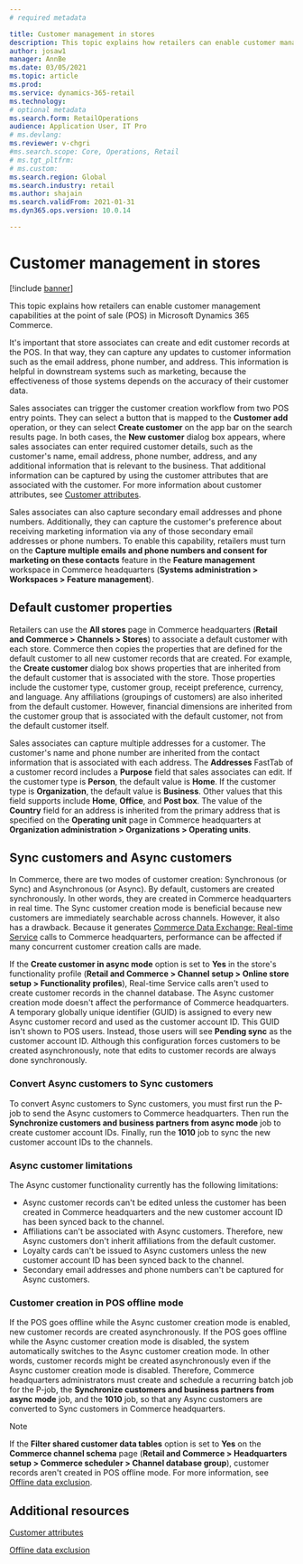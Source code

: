 ```yaml
---
# required metadata

title: Customer management in stores
description: This topic explains how retailers can enable customer management capabilities at the point of sale (POS) in Microsoft Dynamics 365 Commerce.
author: josaw1
manager: AnnBe
ms.date: 03/05/2021
ms.topic: article
ms.prod: 
ms.service: dynamics-365-retail
ms.technology: 
# optional metadata
ms.search.form: RetailOperations
audience: Application User, IT Pro
# ms.devlang: 
ms.reviewer: v-chgri
#ms.search.scope: Core, Operations, Retail
# ms.tgt_pltfrm: 
# ms.custom: 
ms.search.region: Global
ms.search.industry: retail
ms.author: shajain
ms.search.validFrom: 2021-01-31
ms.dyn365.ops.version: 10.0.14

---
```


# Customer management in stores

[!include [banner](includes/banner.md)]

This topic explains how retailers can enable customer management capabilities at the point of sale (POS) in Microsoft Dynamics 365 Commerce.

It's important that store associates can create and edit customer records at the POS. In that way, they can capture any updates to customer information such as the email address, phone number, and address. This information is helpful in downstream systems such as marketing, because the effectiveness of those systems depends on the accuracy of their customer data.

Sales associates can trigger the customer creation workflow from two POS entry points. They can select a button that is mapped to the **Customer add** operation, or they can select **Create customer** on the app bar on the search results page. In both cases, the **New customer** dialog box appears, where sales associates can enter required customer details, such as the customer's name, email address, phone number, address, and any additional information that is relevant to the business. That additional information can be captured by using the customer attributes that are associated with the customer. For more information about customer attributes, see [Customer attributes](dev-itpro/customer-attributes.md).

Sales associates can also capture secondary email addresses and phone numbers. Additionally, they can capture the customer's preference about receiving marketing information via any of those secondary email addresses or phone numbers. To enable this capability, retailers must turn on the **Capture multiple emails and phone numbers and consent for marketing on these contacts** feature in the **Feature management** workspace in Commerce headquarters (**Systems administration \> Workspaces \> Feature management**).

## Default customer properties

Retailers can use the **All stores** page in Commerce headquarters (**Retail and Commerce \> Channels \> Stores**) to associate a default customer with each store. Commerce then copies the properties that are defined for the default customer to all new customer records that are created. For example, the **Create customer** dialog box shows properties that are inherited from the default customer that is associated with the store. Those properties include the customer type, customer group, receipt preference, currency, and language. Any affiliations (groupings of customers) are also inherited from the default customer. However, financial dimensions are inherited from the customer group that is associated with the default customer, not from the default customer itself.

Sales associates can capture multiple addresses for a customer. The customer's name and phone number are inherited from the contact information that is associated with each address. The **Addresses** FastTab of a customer record includes a **Purpose** field that sales associates can edit. If the customer type is **Person**, the default value is **Home**. If the customer type is **Organization**, the default value is **Business**. Other values that this field supports include **Home**, **Office**, and **Post box**. The value of the **Country** field for an address is inherited from the primary address that is specified on the **Operating unit** page in Commerce headquarters at **Organization administration \> Organizations \> Operating units**.

## Sync customers and Async customers

In Commerce, there are two modes of customer creation: Synchronous (or Sync) and Asynchronous (or Async). By default, customers are created synchronously. In other words, they are created in Commerce headquarters in real time. The Sync customer creation mode is beneficial because new customers are immediately searchable across channels. However, it also has a drawback. Because it generates [Commerce Data Exchange: Real-time Service](dev-itpro/define-retail-channel-communications-cdx#realtime-service.md) calls to Commerce headquarters, performance can be affected if many concurrent customer creation calls are made.

If the **Create customer in async mode** option is set to **Yes** in the store's functionality profile (**Retail and Commerce \> Channel setup \> Online store setup \> Functionality profiles**), Real-time Service calls aren't used to create customer records in the channel database. The Async customer creation mode doesn't affect the performance of Commerce headquarters. A temporary globally unique identifier (GUID) is assigned to every new Async customer record and used as the customer account ID. This GUID isn't shown to POS users. Instead, those users will see **Pending sync** as the customer account ID. Although this configuration forces customers to be created asynchronously, note that edits to customer records are always done synchronously.

### Convert Async customers to Sync customers

To convert Async customers to Sync customers, you must first run the P-job to send the Async customers to Commerce headquarters. Then run the **Synchronize customers and business partners from async mode** job to create customer account IDs. Finally, run the **1010** job to sync the new customer account IDs to the channels.

### Async customer limitations

The Async customer functionality currently has the following limitations:

- Async customer records can't be edited unless the customer has been created in Commerce headquarters and the new customer account ID has been synced back to the channel.
- Affiliations can't be associated with Async customers. Therefore, new Async customers don't inherit affiliations from the default customer.
- Loyalty cards can't be issued to Async customers unless the new customer account ID has been synced back to the channel.
- Secondary email addresses and phone numbers can't be captured for Async customers.

### Customer creation in POS offline mode

If the POS goes offline while the Async customer creation mode is enabled, new customer records are created asynchronously. If the POS goes offline while the Async customer creation mode is disabled, the system automatically switches to the Async customer creation mode. In other words, customer records might be created asynchronously even if the Async customer creation mode is disabled. Therefore, Commerce headquarters administrators must create and schedule a recurring batch job for the P-job, the **Synchronize customers and business partners from async mode** job, and the **1010** job, so that any Async customers are converted to Sync customers in Commerce headquarters.

> [!NOTE]
> If the **Filter shared customer data tables** option is set to **Yes** on the **Commerce channel schema** page (**Retail and Commerce \> Headquarters setup \> Commerce scheduler \> Channel database group**), customer records aren't created in POS offline mode. For more information, see [Offline data exclusion](dev-itpro/implementation-considerations-cdx.md#offline-data-exclusion).

## Additional resources

[Customer attributes](dev-itpro/customer-attributes.md)

[Offline data exclusion](dev-itpro/implementation-considerations-cdx.md#offline-data-exclusion)
